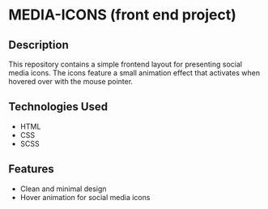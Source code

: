 # MEDIA-ICONS (front end project)

## Description
This repository contains a simple frontend layout for presenting social media icons. The icons feature a small animation effect that activates when hovered over with the mouse pointer.

## Technologies Used
- HTML
- CSS
- SCSS

## Features
- Clean and minimal design
- Hover animation for social media icons
